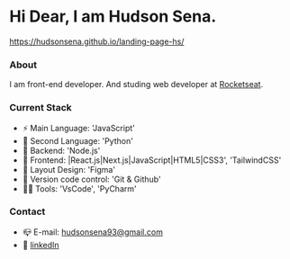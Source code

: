 
# Hi Dear, I am Hudson Sena.

https://hudsonsena.github.io/landing-page-hs/


### About

I am front-end developer.
And studing web developer at [Rocketseat](https://www.rocketseat.com.br/).

### Current Stack

- ⚡️ Main Language: 'JavaScript'
- 🐍 Second Language: 'Python'
- 📡 Backend: 'Node.js'
- 💎 Frontend: |React.js|Next.js|JavaScript|HTML5|CSS3', 'TailwindCSS'
- 🎨 Layout Design: 'Figma'
- 🔧 Version code control: 'Git & Github'
- 👨‍💻 Tools: 'VsCode', 'PyCharm'

### Contact

- 📪 E-mail: hudsonsena93@gmail.com
- 👤 [linkedIn](https://www.linkedin.com/in/hudson-diego-de-oliveira-sena-890a72173/?locale=en_US)
